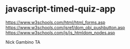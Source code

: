 # javascript-timed-quiz-app

https://www.w3schools.com/html/html_forms.asp
https://www.w3schools.com/jsref/dom_obj_pushbutton.asp
https://www.w3schools.com/js/js_htmldom_nodes.asp

Nick Gambino TA